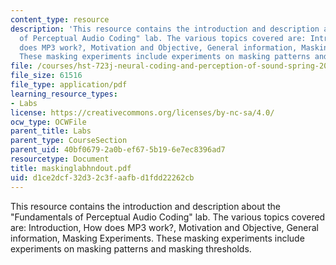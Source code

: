 ```yaml
---
content_type: resource
description: 'This resource contains the introduction and description about the "Fundamentals
  of Perceptual Audio Coding" lab. The various topics covered are: Introduction, How
  does MP3 work?, Motivation and Objective, General information, Masking Experiments.
  These masking experiments include experiments on masking patterns and masking thresholds.'
file: /courses/hst-723j-neural-coding-and-perception-of-sound-spring-2005/d1ce2dcf32d32c3faafbd1fdd22262cb_maskinglabhndout.pdf
file_size: 61516
file_type: application/pdf
learning_resource_types:
- Labs
license: https://creativecommons.org/licenses/by-nc-sa/4.0/
ocw_type: OCWFile
parent_title: Labs
parent_type: CourseSection
parent_uid: 40bf0679-2a0b-ef67-5b19-6e7ec8396ad7
resourcetype: Document
title: maskinglabhndout.pdf
uid: d1ce2dcf-32d3-2c3f-aafb-d1fdd22262cb
---
```

This resource contains the introduction and description about the "Fundamentals of Perceptual Audio Coding" lab. The various topics covered are: Introduction, How does MP3 work?, Motivation and Objective, General information, Masking Experiments. These masking experiments include experiments on masking patterns and masking thresholds.